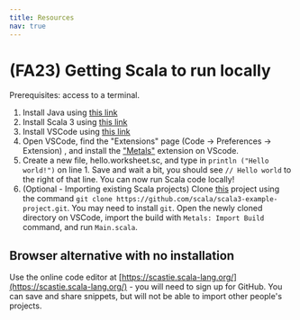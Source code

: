 ```yaml
---
title: Resources
nav: true
---
```


# (FA23) Getting Scala to run locally

Prerequisites: access to a terminal.

1. Install Java using <a href="https://www.oracle.com/java/technologies/downloads/#java17" target="_blank">this link</a> 
2. Install Scala 3 using <a href="https://www.scala-lang.org/download/" target="_blank">this link</a>
3. Install VSCode using <a href="https://code.visualstudio.com/download" target="_blank">this link</a>
4. Open VSCode, find the "Extensions" page (Code -> Preferences -> Extension) , and install the ["Metals"](https://scalameta.org/metals/docs/editors/vscode/)  extension on VScode.
5. Create a new file, hello.worksheet.sc, and type in `println ("Hello world!")` on line 1. Save and wait a bit, you should see `// Hello world` to the right of that line. You can now run Scala code locally!
6. (Optional - Importing existing Scala projects) Clone [this](https://github.com/scala/scala3-example-project) project using the command `git clone https://github.com/scala/scala3-example-project.git`. You may need to install `git`. Open the newly cloned directory on VSCode, import the build with `Metals: Import Build` command, and run `Main.scala`.

## Browser alternative with no installation
Use the online code editor at [https://scastie.scala-lang.org/](https://scastie.scala-lang.org/) - you will need to sign up for GitHub. You can save and share snippets, but will not be able to import other people's projects.



